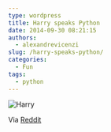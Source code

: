 ```yaml
---
type: wordpress
title: Harry speaks Python
date: 2014-09-30 08:21:15
authors:
  - alexandrevicenzi
slug: /harry-speaks-python/
categories:
  - Fun
tags:
  - python
---
```


<img src="//i.imgur.com/KGrV41o.png" alt="Harry" />

Via <a href="http://np.reddit.com/r/funny/comments/2hu6x0/harry_speaks_python/">Reddit</a>